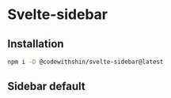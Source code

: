 # Svelte-sidebar

## Installation

```sh
npm i -D @codewithshin/svelte-sidebar@latest
```

## Sidebar default

<script src="https://gist.github.com/shinokada/1ae5e8ebcebb861bac404f5fa5fc40fe.js"></script>

